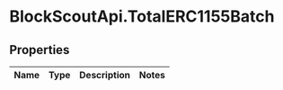 # BlockScoutApi.TotalERC1155Batch

## Properties
Name | Type | Description | Notes
------------ | ------------- | ------------- | -------------

